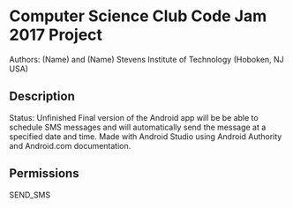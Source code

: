 # Computer Science Club Code Jam 2017 Project

Authors: (Name) and (Name)
Stevens Institute of Technology (Hoboken, NJ USA)

## Description

Status: Unfinished
Final version of the Android app will be be able to schedule SMS messages and will automatically send the message at a specified date and time. Made with Android Studio using Android Authority and Android.com documentation.

## Permissions

SEND_SMS
